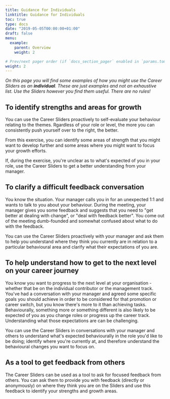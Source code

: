 ```yaml
---
title: Guidance for Individuals
linktitle: Guidance for Individuals
toc: true
type: docs
date: "2019-05-05T00:00:00+01:00"
draft: false
menu:
  example:
    parent: Overview
    weight: 2

# Prev/next pager order (if `docs_section_pager` enabled in `params.toml`)
weight: 2
---
```


_On this page you will find some examples of how you might use the Career Sliders as an **individual**. These are just examples and not an exhaustive list. Use the Sliders however you find them useful. There are no rules!_

## To identify strengths and areas for growth

You can use the Career Sliders proactively to self-evaluate your behaviour relating to the themes. Rgardless of your role or level, the more you can consistently push yourself over to the right, the better.

From this exercise, you can identify some areas of strength that you might want to develop further and some areas where you might want to focus your growth efforts.

If, during the exercise, you're unclear as to what's expected of you in your role, use the Career Sliders to get a better understanding from your manager.

## To clarify a difficult feedback conversation

You know the situation. Your manager calls you in for an unexpected 1:1 and wants to talk to you about your behaviour. During the meeting, your manager gives you some feedback and suggests that you need to "get better at dealing with change", or "deal with feedback better". You come out of the meeting dumb-founded and somewhat confused about what to do with the feedback.

You can use the Career Sliders proactively with your manager and ask them to help you understand where they think you currently are in relation to a particular behavioural area and clarify what their expectations of you are.

## To help understand how to get to the next level on your career journey

You know you want to progress to the next level at your organisation - whether that be on the individual contributor or the management track. You've had a conversation with your manager and agreed some specific goals you should achieve in order to be considered for that promotion or career switch, but you know there's more to it than achieving tasks. Behaviourally, something more or something different is also likely to be expected of you as you change roles or progress up the career track. Understanding what those expectations are can be challenging.

You can use the Career Sliders in conversations with your manager and others to understand what's expected behaviourally in the role you'd like to be doing; identify where you're currently at, and therefore understand the behavioural changes you want to focus on.

## As a tool to get feedback from others

The Career Sliders can be used as a tool to ask for focused feedback from others. You can ask them to provide you with feedback (directly or anonymously) on where they think you are on the Sliders and use this feedback to identify your strengths and growth areas.
